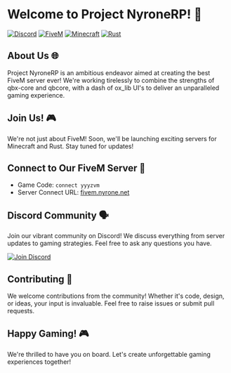 # Welcome to Project NyroneRP! 🚀

[![Discord](https://img.shields.io/discord/1234567890?color=7289DA&label=Discord&logo=discord&logoColor=white)](https://discord.com/invite/NcqvDASG7M)
[![FiveM](https://img.shields.io/badge/FiveM-Server-informational)](https://cfx.re/join/yyyzvm)
[![Minecraft](https://img.shields.io/badge/Minecraft-Server-green)](https://minecraft.net)
[![Rust](https://img.shields.io/badge/Rust-Server-red)](https://rust-lang.org)

## About Us 🌐

Project NyroneRP is an ambitious endeavor aimed at creating the best FiveM server ever! We're working tirelessly to combine the strengths of qbx-core and qbcore, with a dash of ox_lib UI's to deliver an unparalleled gaming experience.

## Join Us! 🎮

We're not just about FiveM! Soon, we'll be launching exciting servers for Minecraft and Rust. Stay tuned for updates!

## Connect to Our FiveM Server 🚗

- Game Code: `connect yyyzvm`
- Server Connect URL: [fivem.nyrone.net](https://cfx.re/join/yyyzvm)

## Discord Community 🗣️

Join our vibrant community on Discord! We discuss everything from server updates to gaming strategies. Feel free to ask any questions you have.

[![Join Discord](https://img.shields.io/discord/1234567890?color=7289DA&label=Join%20Discord&logo=discord&logoColor=white)](https://discord.com/invite/NcqvDASG7M)

## Contributing 🤝

We welcome contributions from the community! Whether it's code, design, or ideas, your input is invaluable. Feel free to raise issues or submit pull requests.

## Happy Gaming! 🎮

We're thrilled to have you on board. Let's create unforgettable gaming experiences together!

